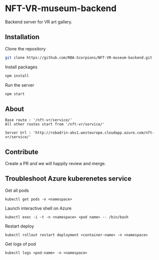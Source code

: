 # NFT-VR-museum-backend

Backend server for VR art gallery.

## Installation

Clone the repository

```bash
git clone https://github.com/RBA-Scorpions/NFT-VR-museum-backend.git
```

Install packages

```bash
npm install
```

Run the server

```bash
npm start
```

## About

```
Base route : '/nft-vr/service/'
All other routes start from '/nft-vr/service/'

Server Url : 'http://robadrin-aks1.westeurope.cloudapp.azure.com/nft-vr/service/'
```

## Contribute

Create a PR and we will happily review and merge.

## Troubleshoot Azure kuberenetes service

Get all pods

```
kubectl get pods -n <namespace>
```

Launch interactive shell on Azure

```
kubectl exec -i -t -n <namespace> <pod name> -- /bin/bash
```

Restart deploy

```
kubectl rollout restart deployment <container-name> -n <namespace>
```

Get logs of pod

```
kubectl logs <pod-name> -n <namespace>
```
